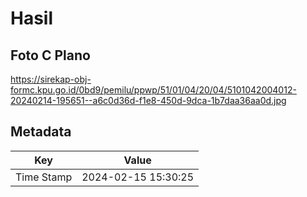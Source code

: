 # Hasil

## Foto C Plano

https://sirekap-obj-formc.kpu.go.id/0bd9/pemilu/ppwp/51/01/04/20/04/5101042004012-20240214-195651--a6c0d36d-f1e8-450d-9dca-1b7daa36aa0d.jpg


## Metadata

| Key        | Value               |
| ---------- | ------------------- |
| Time Stamp | 2024-02-15 15:30:25 |



